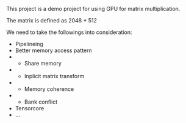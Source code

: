 This project is a demo project for using GPU for matrix multiplication.

The matrix is defined as 2048 * 512

We need to take the followings into consideration:
- Pipelineing
- Better memory access pattern
- - Share memory
- - Inplicit matrix transform
- - Memory coherence
- - Bank conflict
- Tensorcore
- ...